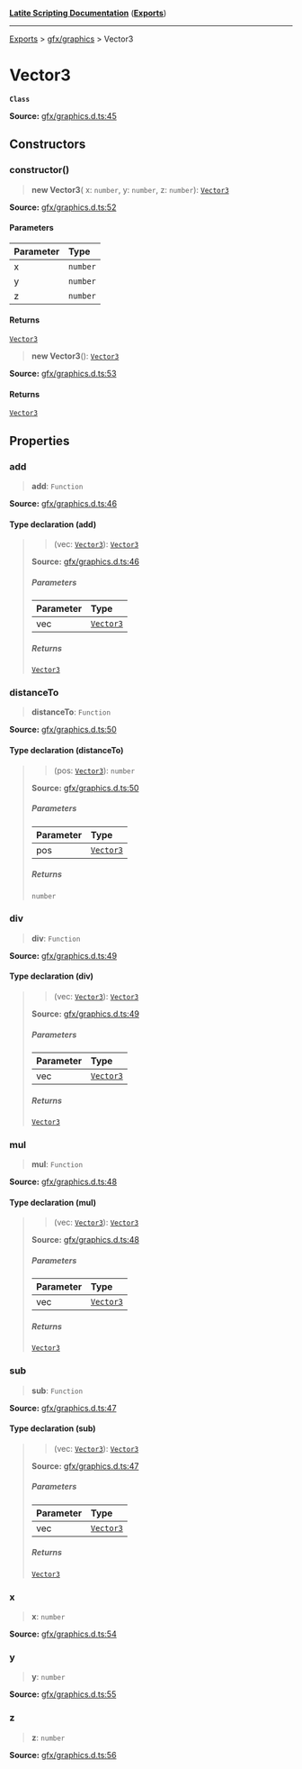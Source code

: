 [**Latite Scripting Documentation**](../../README.md) ([**Exports**](../../exports.md))

---

[Exports](../../exports.md) > [gfx/graphics](../index.md) > Vector3

# Vector3

**`Class`**

**Source:** [gfx/graphics.d.ts:45](https://github.com/LatiteScripting/latitescripting.github.io/blob/5c29411/definitions/gfx/graphics.d.ts#L45)

## Constructors

### constructor()

> **new Vector3**(
> x: `number`,
> y: `number`,
> z: `number`): [`Vector3`](class.Vector3.md)

**Source:** [gfx/graphics.d.ts:52](https://github.com/LatiteScripting/latitescripting.github.io/blob/5c29411/definitions/gfx/graphics.d.ts#L52)

#### Parameters

| Parameter | Type     |
| :-------- | :------- |
| x         | `number` |
| y         | `number` |
| z         | `number` |

#### Returns

[`Vector3`](class.Vector3.md)

> **new Vector3**(): [`Vector3`](class.Vector3.md)

**Source:** [gfx/graphics.d.ts:53](https://github.com/LatiteScripting/latitescripting.github.io/blob/5c29411/definitions/gfx/graphics.d.ts#L53)

#### Returns

[`Vector3`](class.Vector3.md)

## Properties

### add

> **add**: `Function`

**Source:** [gfx/graphics.d.ts:46](https://github.com/LatiteScripting/latitescripting.github.io/blob/5c29411/definitions/gfx/graphics.d.ts#L46)

#### Type declaration (add)

> > (vec: [`Vector3`](class.Vector3.md)): [`Vector3`](class.Vector3.md)
>
> **Source:** [gfx/graphics.d.ts:46](https://github.com/LatiteScripting/latitescripting.github.io/blob/5c29411/definitions/gfx/graphics.d.ts#L46)
>
> ##### Parameters
>
> | Parameter | Type                          |
> | :-------- | :---------------------------- |
> | vec       | [`Vector3`](class.Vector3.md) |
>
> ##### Returns
>
> [`Vector3`](class.Vector3.md)

### distanceTo

> **distanceTo**: `Function`

**Source:** [gfx/graphics.d.ts:50](https://github.com/LatiteScripting/latitescripting.github.io/blob/5c29411/definitions/gfx/graphics.d.ts#L50)

#### Type declaration (distanceTo)

> > (pos: [`Vector3`](class.Vector3.md)): `number`
>
> **Source:** [gfx/graphics.d.ts:50](https://github.com/LatiteScripting/latitescripting.github.io/blob/5c29411/definitions/gfx/graphics.d.ts#L50)
>
> ##### Parameters
>
> | Parameter | Type                          |
> | :-------- | :---------------------------- |
> | pos       | [`Vector3`](class.Vector3.md) |
>
> ##### Returns
>
> `number`

### div

> **div**: `Function`

**Source:** [gfx/graphics.d.ts:49](https://github.com/LatiteScripting/latitescripting.github.io/blob/5c29411/definitions/gfx/graphics.d.ts#L49)

#### Type declaration (div)

> > (vec: [`Vector3`](class.Vector3.md)): [`Vector3`](class.Vector3.md)
>
> **Source:** [gfx/graphics.d.ts:49](https://github.com/LatiteScripting/latitescripting.github.io/blob/5c29411/definitions/gfx/graphics.d.ts#L49)
>
> ##### Parameters
>
> | Parameter | Type                          |
> | :-------- | :---------------------------- |
> | vec       | [`Vector3`](class.Vector3.md) |
>
> ##### Returns
>
> [`Vector3`](class.Vector3.md)

### mul

> **mul**: `Function`

**Source:** [gfx/graphics.d.ts:48](https://github.com/LatiteScripting/latitescripting.github.io/blob/5c29411/definitions/gfx/graphics.d.ts#L48)

#### Type declaration (mul)

> > (vec: [`Vector3`](class.Vector3.md)): [`Vector3`](class.Vector3.md)
>
> **Source:** [gfx/graphics.d.ts:48](https://github.com/LatiteScripting/latitescripting.github.io/blob/5c29411/definitions/gfx/graphics.d.ts#L48)
>
> ##### Parameters
>
> | Parameter | Type                          |
> | :-------- | :---------------------------- |
> | vec       | [`Vector3`](class.Vector3.md) |
>
> ##### Returns
>
> [`Vector3`](class.Vector3.md)

### sub

> **sub**: `Function`

**Source:** [gfx/graphics.d.ts:47](https://github.com/LatiteScripting/latitescripting.github.io/blob/5c29411/definitions/gfx/graphics.d.ts#L47)

#### Type declaration (sub)

> > (vec: [`Vector3`](class.Vector3.md)): [`Vector3`](class.Vector3.md)
>
> **Source:** [gfx/graphics.d.ts:47](https://github.com/LatiteScripting/latitescripting.github.io/blob/5c29411/definitions/gfx/graphics.d.ts#L47)
>
> ##### Parameters
>
> | Parameter | Type                          |
> | :-------- | :---------------------------- |
> | vec       | [`Vector3`](class.Vector3.md) |
>
> ##### Returns
>
> [`Vector3`](class.Vector3.md)

### x

> **x**: `number`

**Source:** [gfx/graphics.d.ts:54](https://github.com/LatiteScripting/latitescripting.github.io/blob/5c29411/definitions/gfx/graphics.d.ts#L54)

### y

> **y**: `number`

**Source:** [gfx/graphics.d.ts:55](https://github.com/LatiteScripting/latitescripting.github.io/blob/5c29411/definitions/gfx/graphics.d.ts#L55)

### z

> **z**: `number`

**Source:** [gfx/graphics.d.ts:56](https://github.com/LatiteScripting/latitescripting.github.io/blob/5c29411/definitions/gfx/graphics.d.ts#L56)
